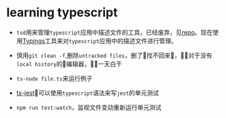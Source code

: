 # learning typescript

*  `tsd`用来管理`typescript`应用中描述文件的工具，已经废弃，见[repo](https://github.com/DefinitelyTyped/tsd)。现在使用[Typings](https://github.com/typings/typings)工具来对`typescript`应用中的描述文件进行管理。

* 慎用`git clean -f`,删除`untracked files`，删了找不回来，对于没有`local history`的编辑器，一天白干

* `ts-node file.ts`来运行例子

* [ts-jest](https://github.com/kulshekhar/ts-jest)可以使用`typescript`语法来写`jest`的单元测试

* `npm run test:watch`，监视文件变动重新运行单元测试
